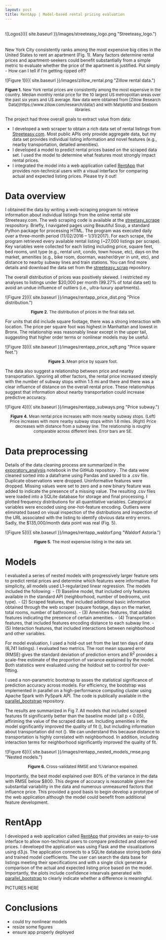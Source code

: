 ```yaml
---
layout: post
title: RentApp | Model-based rental pricing evaluation
---
```

<br>
![Logos]({{ site.baseurl }}/images/streeteasy_logo.png "Streeteasy_logo.")
<br>
<br>
<br>
New York City consistently ranks among the most expensive big cities in the United States to rent an apartment (Fig. 1).  Many factors determine rental prices and apartment-seekers could benefit substantially from a simple metric to evaluate whether the price of the apartment is justified.  Put simply - How can I tell if I’m getting ripped off?

![Figure 1]({{ site.baseurl }}/images/zillow_rental.png "Zillow rental data.")
<p align="center">
<font size="2"><b>Figure 1.</b> New York rental prices are consistently among the most expensive in the country.  Median monthly rental price for the 10 largest US metropolitan areas over the past six years and US average. Raw data were obtained from [Zillow Research Data](https://www.zillow.com/research/data/) and with Matplotlib and Seaborn libraries.</font>
</p>

The project had three overall goals to extract value from data:
- I developed a web scraper to obtain a rich data set of rental listings from [Streeteasy.com](https://www.streeteasy.com).  Most public APIs only provide aggregate data, but my data set provides individual listing information and novel features (e.g., nearby transportation, detailed amenities).
- I developed a model to predict rental prices based on the scraped data set.  I used the model to determine what features most strongly impact rental prices.
- I integrated the model into a web application called [RentApp]() that provides non-technical users with a visual interface for comparing actual and expected listing prices.  Please try it out!

# Data overview

I obtained the data by writing a web-scraping program to retrieve information about individual listings from the online rental site Streeteasy.com.  The web scraping code is available at the [streetasy_scrape](https://github.com/purcelba/streeteasy_scrape) respository. Briefly, I navigated pages using Beautiful Soup, a standard Python package for processing HTML.  The program was executed daily over a three-month period (11/02/2016 – 1/31/2017).  For each scrape, the program retrieved every available rental listing (~27,000 listings per scrape). Key variables were collected for each listing including price, square feet, bed rooms, unit type (e.g., rental unit, condo, town house, etc), days on the market, amenities (e.g., bike room, doorman, washer/dryer in unit, etc), and distance to nearby subway lines and train stations.  You can find more details and download the data set from the [streeteasy_scrap](https://github.com/purcelba/streeteasy_scrape) repository.

The overall distribution of prices was positively skewed. I restricted my analyses to listings under $20,000 per month (99.27% of total data set) to avoid an undue influence of outliers (i.e., ultra-luxury apartments).

![Figure 2]({{ site.baseurl }}/images/rentapp_price_dist.png "Price distribution.")
<p align="center">
<font size="2"><b>Figure 2.</b> The distribution of prices in the final data set. </font>
</p>

For units that did include square footage, there was a strong interaction with location.  The price per square foot was highest in Manhattan and lowest in Bronx.  The relationship was reasonably linear except in the upper tail, suggesting that higher order terms or nonlinear models may be useful.

![Figure 3]({{ site.baseurl }}/images/rentapp_price_sqft.png "Price square feet.")
<p align="center">
<font size="2"><b>Figure 3.</b> Mean price by square foot. </font>
</p>

The data also suggest a relationship between price and nearby transportation.  Ignoring all other factors, the rental price increased steeply with the number of subway stops within 1.5 mi and there and there was a clear influence of distance on the overall rental price. These relationships suggest that information about nearby transportation could increase predictive accuracy.

![Figure 4]({{ site.baseurl }}/images/rentapp_subways.png "Price subway.")
<p align="center">
<font size="2"><b>Figure 4.</b> Mean rental price increases with more nearby subway stops.  (Left) Price increases with more nearby subway stops within 1.8 miles.  (Right) Price decreases with distance from a subway line.  The relationship is roughly comparable across different lines.  Error bars are SE.   </font>
</p>

# Data preprocessing

Details of the data cleaning process are summarized in the [exporatory_analysis](https://github.com/purcelba/streeteasy_model/blob/master/notebooks/exploratory_analysis.ipynb) notebook in the GitHub repository .  The data were cleaned sorted into a dataframe using Pandas and saved to a .csv file.  Duplicate observations were dropped.  Uninformative features were dropped.  Missing values were set to zero and a new binary feature was added to indicate the presence of a missing value.  The resulting .csv files were loaded into a SQLite database for storage and final processing.  I plotted frequency distributions for all quantitative variables.  Categorical variables were encoded using one-hot-feature encoding. Outliers were eliminated based on visual inspection of the distributions and inspection of the URL associated with the listing to identify obvious data entry errors. Sadly, the $135,000/month data point was real (Fig. 5).

![Figure 5]({{ site.baseurl }}/images/rentapp_waldorf.png "Waldorf Astoria.")
<p align="center">
<font size="2"><b>Figure 5.</b> The most expensive listing in the data set. </font>
</p>


# Models

I evaluated a series of nested models with progressively larger feature sets to predict rental prices and determine which features were informative.  For simplicity, all models used L1-regularized linear regression. The models included the following:
        - (1) Baseline model, that included only features available in the standard API (neighborhood, number of bedrooms, unit type).
        - (2) Scraped features, that included additional basic information obtained through the web scraper (square footage, days on the market, total rooms, number of bathrooms).
        - (3) Amenities features, that added features indicating the presence of certain amenities.
        - (4) Transportation features, that included features encoding distance to each subway line.
        - (5) Interaction features, that included interactions between neighborhood and other variables.

For model evaluation, I used a hold-out set from the last ten days of data (6,741 listings).  I evaluated two metrics.  The root mean squared error (RMSE) gives the standard deviation of prediction errors and R<sup>2</sup> provides a scale-free estimate of the proportion of variance explained by the model. Both statistics were evaluated using the holdout set to control for over-fitting. 

I used a non-parametric bootstrap to asses the statistical significance of prediction accuracy across models.  For efficiency, the bootstrap was implemented in parallel on a high-performance computing cluster using Apache Spark with PySpark API.  The code is publically available in the [parallel_bootstrap](https://github.com/purcelba/parallel_bootstrap) repository.  

The results are summarized in Fig 7.  All models that included scraped features fit significantly better than the baseline model (all p < 0.05), affiriming the value of the scraped data set.  Including amenities in the model significantly improved the quality of fit (), but including information about transportation did not (). We can understand this because distance to transportation is highly correlated with neighborhood.  In addition, including interaction terms for neighborhood significantly improved the quality of fit.

![Figure 6]({{ site.baseurl }}/images/rentapp_nested_models_rmse.png "Nested models.")
<p align="center">
<font size="2"><b>Figure 6.</b> Cross-validated RMSE and %Variance expained.   </font>
</p>

Importantly, the best model explained over 80% of the variance in the data with RMSE below $800.  This degree of accuracy is reasonable given the substantial variability in the data and numerous unmeasured factors that influence price.  This provided a good basis to begin develop a prototype of the web application although the model could  benefit from additional feature development.



# RentApp

I developed a web application called [RentApp]() that provides an easy-to-use interface to allow non-technical users to compare predicted and observed prices.  I develoepd the application was using Flask and the visualizations using d3.js.  The application connects to a SQLite database storing both data and trained model coefficients.  The user can search the data base for listings meeting their specifications and with a single click generate a comparison of the actual and expected listing price based on the model.  Importantly, the plots include confidence intearvals generated with [parallel_bootstrap](https://github.com/purcelba/parallel_bootstrap) to clearly indicate whether a difference is meaningful.

PICTURES HERE

# Conclusions

- could try nonlinear models 
- resize some figures
- ensure app properly deployed




